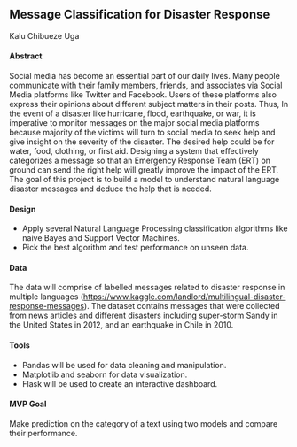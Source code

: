 ## Message Classification for Disaster Response

Kalu Chibueze Uga

#### Abstract
Social media has become an essential part of our daily lives. Many people communicate with their family members, friends, and associates via Social Media platforms like Twitter and Facebook. Users of these platforms also express their opinions about different subject matters in their posts. Thus, In the event of a disaster like hurricane, flood, earthquake, or war, it is imperative to monitor messages on the major social media platforms because majority of the victims will turn to social media to seek help and give insight on the severity of the disaster. The desired help could be for water, food, clothing, or first aid. Designing a system that effectively categorizes a message so that an Emergency Response Team (ERT) on ground can send the right help will greatly improve the impact of the ERT. The goal of this project is to build a model to understand natural language disaster messages and deduce the help that is needed.

#### Design
* Apply several Natural Language Processing classification algorithms like naive Bayes and Support Vector Machines.
* Pick the best algorithm and test performance on unseen data.

#### Data 
The data will comprise of labelled messages related to disaster response in multiple languages (https://www.kaggle.com/landlord/multilingual-disaster-response-messages). The dataset contains messages that were collected from news articles and different disasters including super-storm Sandy in the United States in 2012, and an earthquake in Chile in 2010.

#### Tools
* Pandas will be used for data cleaning and manipulation.
* Matplotlib and seaborn for data visualization.
* Flask will be used to create an interactive dashboard.

#### MVP Goal
Make prediction on the category of a text using two models and compare their performance.